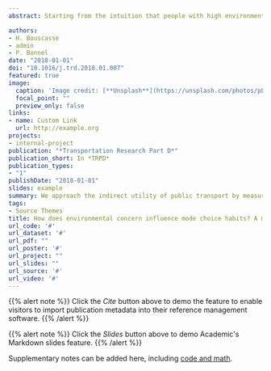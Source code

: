 ```yaml
---
abstract: Starting from the intuition that people with high environmental concern have a better perception of public transport and therefore a better perception of the utility of public transport, we construct a theoretical model in which the effect of environmental concern on mode choice habits is mediated by the indirect utility of travel. Travel procures the direct utility of providing access to activities, but it also offers an indirect utility that is inherently personal and perceptual. We approach the indirect utility of public transport by measuring perceptions of time and feelings. The indirect utility of the car is approached by measuring affective and symbolic motives. Taking into account car use habits and habits of public transport use, the results show that people who have a high environmental concern perceive public transport use as easier, more useful and more pleasurable than people who do not have that environmental motivation. Such positive attitudes foster public transport use. Conversely, low environmental concern generates non-instrumental motives for car use, such as affective and symbolic motives. However, the relationship between affective and symbolic motives and car use habits is not robust. We can conclude that environmental concern influences mode choice habits and that the effect is partially mediated by perceptions and feelings towards public transport but not significantly by affective and symbolic motives for car use. 

authors:
- H. Bouscasse
- admin
- P. Bonnel
date: "2018-01-01"
doi: "10.1016/j.trd.2018.01.007"
featured: true
image:
  caption: 'Image credit: [**Unsplash**](https://unsplash.com/photos/pLCdAaMFLTE)'
  focal_point: ""
  preview_only: false
links:
- name: Custom Link
  url: http://example.org
projects:
- internal-project
publication: "*Transportation Research Part D*"
publication_short: In *TRPD*
publication_types:
- "1"
publishDate: "2018-01-01"
slides: example
summary: We approach the indirect utility of public transport by measuring perceptions of time and feelings.
tags:
- Source Themes
title: How does environmental concern influence mode choice habits? A mediation analysis
url_code: '#'
url_dataset: '#'
url_pdf: ""
url_poster: '#'
url_project: ""
url_slides: ""
url_source: '#'
url_video: '#'
---
```


{{% alert note %}}
Click the *Cite* button above to demo the feature to enable visitors to import publication metadata into their reference management software.
{{% /alert %}}

{{% alert note %}}
Click the *Slides* button above to demo Academic's Markdown slides feature.
{{% /alert %}}

Supplementary notes can be added here, including [code and math](https://sourcethemes.com/academic/docs/writing-markdown-latex/).

